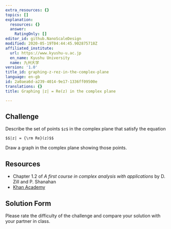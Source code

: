 ```yaml
---
extra_resources: {}
topics: []
explanation:
  resources: {}
  answer:
    RatingOnly: []
editor_id: github.NanoScaleDesign
modified: 2020-05-19T04:44:45.902875718Z
affiliated_institute:
  url: https://www.kyushu-u.ac.jp
  en_name: Kyushu University
  name: 九州大学
version: '1.0'
title_id: graphing-z-rez-in-the-complex-plane
language: en-gb
id: 2a0aea6d-a239-4014-9e17-1336ff09500e
translations: {}
title: Graphing |z| = Re(z) in the complex plane

---
```


## Challenge
Describe the set of points `$z$` in the complex plane that satisfy the equation

`$$|z| = {\rm Re}(z)$$`

Draw a graph in the complex plane showing those points.

## Resources
- Chapter 1.2 of *A first course in complex analysis with applications* by D. Zill and P. Shanahan
- [Khan Academy](https://www.khanacademy.org/math/precalculus/imaginary-and-complex-numbers#the-complex-plane)

## Solution Form
Please rate the difficulty of the challenge and compare your solution with your partner in class.
